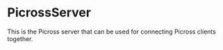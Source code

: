 # PicrossServer

This is the Picross server that can be used for connecting Picross clients together.
